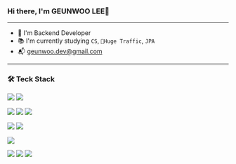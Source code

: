 ### Hi there, I'm GEUNWOO LEE👋
---
- 📌 I'm Backend Developer
- 📚 I'm currently studying `CS`, `Huge Traffic`, `JPA`
- 📬 geunwoo.dev@gmail.com
---
### 🛠 Teck Stack
<img src="https://img.shields.io/badge/JAVA-3884FF?style=flat-square&logo=JAVA&logoColor=white"> <img src="https://img.shields.io/badge/Python-3776AB?style=flat-square&logo=Python&logoColor=white">

<img src="https://img.shields.io/badge/Spring Boot-6DB33F?style=flat-square&logo=Spring Boot&logoColor=white"> <img src="https://img.shields.io/badge/Spring Security-6DB33F?style=flat-square&logo=Spring Security&logoColor=white"> 
<img src="https://img.shields.io/badge/JPA-6DB33F?style=flat-square&logo=Spring&logoColor=white"> 

<img src="https://img.shields.io/badge/MySQL-4479A1?style=flat-square&logo=MySQL&logoColor=white"> <img src="https://img.shields.io/badge/Redis-DC382D?style=flat-square&logo=Redis&logoColor=white">

<img src="https://img.shields.io/badge/GitHub Actions-2088FF?style=flat-square&logo=GitHub Actions&logoColor=white"> 

<img src="https://img.shields.io/badge/Git-F05032?style=flat-square&logo=Git&logoColor=white"> <img src="https://img.shields.io/badge/GitHub-181717?style=flat-square&logo=GitHub&logoColor=white"> 
<img src="https://img.shields.io/badge/GitKraken-179287?style=flat-square&logo=GitKraken&logoColor=white"> 
